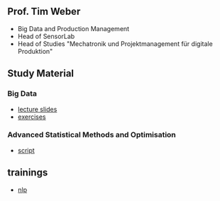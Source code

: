 ## Prof. Tim Weber
- Big Data and Production Management
- Head of SensorLab
- Head of Studies "Mechatronik und Projektmanagement für digitale Produktion"

## Study Material

### Big Data
- [lecture slides](https://mechtrix.github.io/BigData_online/)
- [exercises](https://mechtrix.github.io/BigData_exercises/)

### Advanced Statistical Methods and Optimisation
- [script](https://mechtrix.github.io/asmao_online/)

## trainings

- [nlp](https://mechtrix.github.io/nlp_exercises/)
